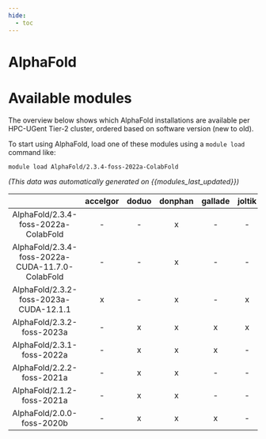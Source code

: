 ```yaml
---
hide:
  - toc
---
```


AlphaFold
=========

# Available modules


The overview below shows which AlphaFold installations are available per HPC-UGent Tier-2 cluster, ordered based on software version (new to old).

To start using AlphaFold, load one of these modules using a `module load` command like:

```shell
module load AlphaFold/2.3.4-foss-2022a-ColabFold
```

*(This data was automatically generated on {{modules_last_updated}})*  

| |accelgor|doduo|donphan|gallade|joltik|shinx|
| :---: | :---: | :---: | :---: | :---: | :---: | :---: |
|AlphaFold/2.3.4-foss-2022a-ColabFold|-|-|x|-|-|-|
|AlphaFold/2.3.4-foss-2022a-CUDA-11.7.0-ColabFold|-|-|x|-|-|-|
|AlphaFold/2.3.2-foss-2023a-CUDA-12.1.1|x|-|x|-|x|-|
|AlphaFold/2.3.2-foss-2023a|-|x|x|x|x|x|
|AlphaFold/2.3.1-foss-2022a|-|x|x|x|-|-|
|AlphaFold/2.2.2-foss-2021a|-|x|x|-|-|-|
|AlphaFold/2.1.2-foss-2021a|-|x|x|-|-|-|
|AlphaFold/2.0.0-foss-2020b|-|x|x|x|-|-|
